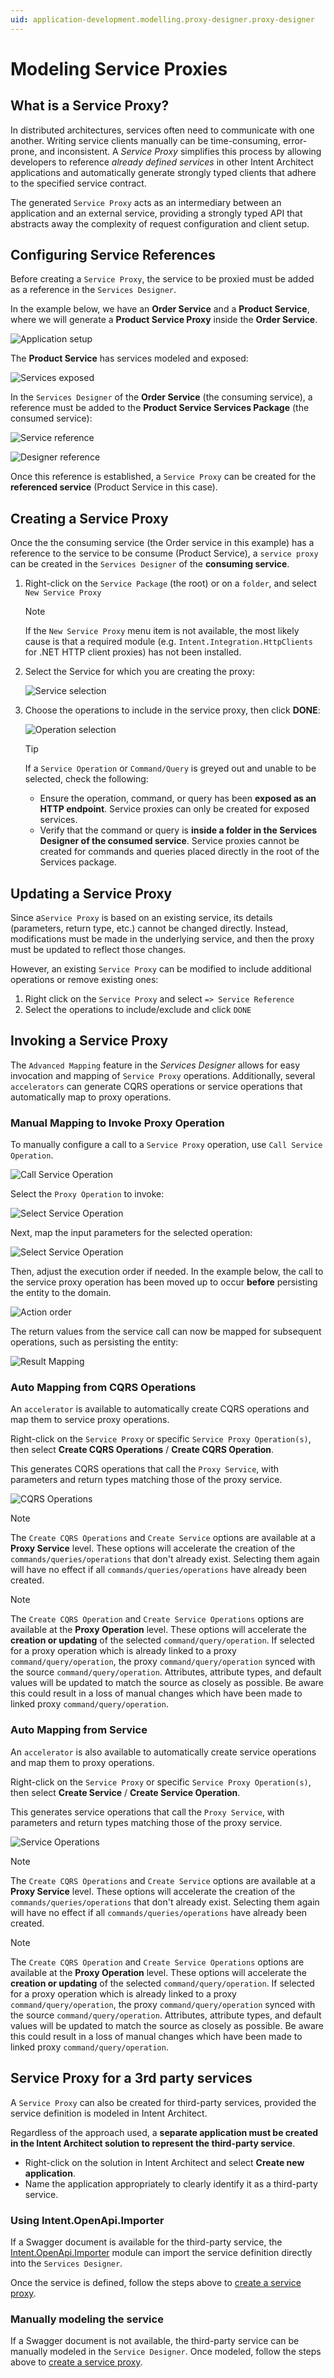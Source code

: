 ```yaml
---
uid: application-development.modelling.proxy-designer.proxy-designer
---
```

# Modeling Service Proxies

## What is a Service Proxy?

In distributed architectures, services often need to communicate with one another. Writing service clients manually can be time-consuming, error-prone, and inconsistent. A _Service Proxy_ simplifies this process by allowing developers to reference _already defined services_ in other Intent Architect applications and automatically generate strongly typed clients that adhere to the specified service contract.

The generated `Service Proxy` acts as an intermediary between an application and an external service, providing a strongly typed API that abstracts away the complexity of request configuration and client setup.

## Configuring Service References

Before creating a `Service Proxy`, the service to be proxied must be added as a reference in the `Services Designer`.

In the example below, we have an **Order Service** and a **Product Service**, where we will generate a **Product Service Proxy** inside the **Order Service**.

![Application setup](images/application-setup.png)

The **Product Service** has services modeled and exposed:

![Services exposed](images/services-exposed.png)

In the `Services Designer` of the **Order Service** (the consuming service), a reference must be added to the **Product Service Services Package** (the consumed service):

![Service reference](images/service-reference.png)

![Designer reference](images/designer-reference.png)

Once this reference is established, a `Service Proxy` can be created for the **referenced service** (Product Service in this case).

## Creating a Service Proxy

Once the the consuming service (the Order service in this example) has a reference to the service to be consume (Product Service), a `service proxy` can be created in the `Services Designer` of the **consuming service**.

1. Right-click on the `Service Package` (the root) or on a `folder`, and select `New Service Proxy`

    > [!NOTE]
    > If the `New Service Proxy` menu item is not available, the most likely cause is that a required module (e.g. `Intent.Integration.HttpClients` for .NET HTTP client proxies) has not been installed.

2. Select the Service for which you are creating the proxy:

    ![Service selection](images/service-select.png)

3. Choose the operations to include in the service proxy, then click **DONE**:

    ![Operation selection](images/operation-select.png)

    > [!TIP]
    > If a `Service Operation` or `Command/Query` is greyed out and unable to be selected, check the following:
    >
    > - Ensure the operation, command, or query has been **exposed as an HTTP endpoint**. Service proxies can only be created for exposed services.
    > - Verify that the command or query is **inside a folder in the Services Designer of the consumed service**. Service proxies cannot be created for commands and queries placed directly in the root of the Services package.

## Updating a Service Proxy

Since a`Service Proxy` is based on an existing service, its details (parameters, return type, etc.) cannot be changed directly. Instead, modifications must be made in the underlying service, and then the proxy must be updated to reflect those changes.

However, an existing `Service Proxy` can be modified to include additional operations or remove existing ones:

1. Right click on the `Service Proxy` and select `=> Service Reference`
2. Select the operations to include/exclude and click `DONE`

## Invoking a Service Proxy

The `Advanced Mapping` feature in the _Services Designer_ allows for easy invocation and mapping of `Service Proxy` operations. Additionally, several `accelerators` can generate CQRS operations or service operations that automatically map to proxy operations.

### Manual Mapping to Invoke Proxy Operation

To manually configure a call to a `Service Proxy` operation, use `Call Service Operation`.

![Call Service Operation](images/call-service-operation.png)

Select the `Proxy Operation` to invoke:

![Select Service Operation](images/select-operation.png)

Next, map the input parameters for the selected operation:

![Select Service Operation](images/proxy-mapping.png)

Then, adjust the execution order if needed. In the example below, the call to the service proxy operation has been moved up to occur **before** persisting the entity to the domain.

![Action order](images/adjust-order.png)

The return values from the service call can now be mapped for subsequent operations, such as persisting the entity:

![Result Mapping](images/proxy-result-mapping.png)

### Auto Mapping from CQRS Operations

An `accelerator` is available to automatically create CQRS operations and map them to service proxy operations.

Right-click on the `Service Proxy` or specific `Service Proxy Operation(s)`, then select **Create CQRS Operations** / **Create CQRS Operation**.

This generates CQRS operations that call the `Proxy Service`, with parameters and return types matching those of the proxy service.

![CQRS Operations](images/cqrs-proxy.png)

> [!NOTE]
> The `Create CQRS Operations` and `Create Service` options are available at a **Proxy Service** level. These options will accelerate the creation of the `commands/queries/operations` that don't already exist. Selecting them again will have no effect if all `commands/queries/operations` have already been created.

> [!NOTE]
> The `Create CQRS Operation` and `Create Service Operations` options are available at the **Proxy Operation** level. These options will accelerate the **creation or updating** of the selected `command/query/operation`. If selected for a proxy operation which is already linked to a proxy `command/query/operation`, the proxy `command/query/operation` synced with the source `command/query/operation`. Attributes, attribute types, and default values will be updated to match the source as closely as possible. Be aware this could result in a loss of manual changes which have been made to linked proxy `command/query/operation`.

### Auto Mapping from Service

An `accelerator` is also available to automatically create service operations and map them to proxy operations.

Right-click on the `Service Proxy` or specific `Service Proxy Operation(s)`, then select **Create Service** / **Create Service Operation**.

This generates service operations that call the `Proxy Service`, with parameters and return types matching those of the proxy service.

![Service Operations](images/service-proxy.png)

> [!NOTE]
> The `Create CQRS Operations` and `Create Service` options are available at a **Proxy Service** level. These options will accelerate the creation of the `commands/queries/operations` that don't already exist. Selecting them again will have no effect if all `commands/queries/operations` have already been created.

> [!NOTE]
> The `Create CQRS Operation` and `Create Service Operations` options are available at the **Proxy Operation** level. These options will accelerate the **creation or updating** of the selected `command/query/operation`. If selected for a proxy operation which is already linked to a proxy `command/query/operation`, the proxy `command/query/operation` synced with the source `command/query/operation`. Attributes, attribute types, and default values will be updated to match the source as closely as possible. Be aware this could result in a loss of manual changes which have been made to linked proxy `command/query/operation`.

## Service Proxy for a 3rd party services

A `Service Proxy` can also be created for third-party services, provided the service definition is modeled in Intent Architect.

Regardless of the approach used, a **separate application must be created in the Intent Architect solution to represent the third-party service**.

- Right-click on the solution in Intent Architect and select **Create new application**.
- Name the application appropriately to clearly identify it as a third-party service.

### Using Intent.OpenApi.Importer

If a Swagger document is available for the third-party service, the [Intent.OpenApi.Importer](https://docs.intentarchitect.com/articles/modules-dotnet/intent-openapi-importer/intent-openapi-importer.html) module can import the service definition directly into the `Services Designer`.

Once the service is defined, follow the steps above to [create a service proxy](#creating-a-service-proxy).

### Manually modeling the service

If a Swagger document is not available, the third-party service can be manually modeled in the `Service Designer`. Once modeled, follow the steps above to [create a service proxy](#creating-a-service-proxy).